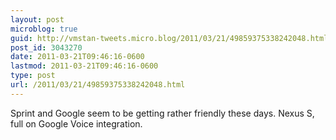 ```yaml
---
layout: post
microblog: true
guid: http://vmstan-tweets.micro.blog/2011/03/21/49859375338242048.html
post_id: 3043270
date: 2011-03-21T09:46:16-0600
lastmod: 2011-03-21T09:46:16-0600
type: post
url: /2011/03/21/49859375338242048.html
---
```

Sprint and Google seem to be getting rather friendly these days. Nexus S, full on Google Voice integration.
